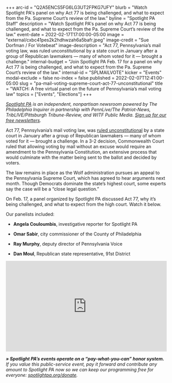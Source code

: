 +++
arc-id = "Q2A5ENCS5FG6LG3UT2FPKG7UFY"
blurb = "Watch Spotlight PA's panel on why Act 77 is being challenged, and what to expect from the Pa. Supreme Court’s review of the law."
byline = "Spotlight PA Staff"
description = "Watch Spotlight PA's panel on why Act 77 is being challenged, and what to expect from the Pa. Supreme Court’s review of the law."
event-date = 2022-02-17T17:00:00-05:00
image = "external/cxbc41pes2k2hdhwzah6a5bafr.jpeg"
image-credit = "Sue Dorfman / For Votebeat"
image-description = "Act 77, Pennsylvania’s mail voting law, was ruled unconstitutional by a state court in January after a group of Republican lawmakers — many of whom voted for it — brought a challenge."
internal-budget = "Join Spotlight PA Feb. 17 for a panel on why Act 77 is being challenged, and what to expect from the Pa. Supreme Court’s review of the law."
internal-id = "SPLMAILVOTE"
kicker = "Events"
modal-exclude = false
no-index = false
published = 2022-02-07T12:41:00-05:00
slug = "pa-mail-voting-supreme-court-act-77-unconstitutional"
title = "WATCH: A free virtual panel on the future of Pennsylvania’s mail voting law"
topics = ["Events", "Elections"]
+++

<a href="https://www.spotlightpa.org/"><i>Spotlight PA</i></a><i> is an independent, nonpartisan newsroom powered by The Philadelphia Inquirer in partnership with PennLive/The Patriot-News, TribLIVE/Pittsburgh Tribune-Review, and WITF Public Media. </i><a href="https://www.spotlightpa.org/newsletters"><i>Sign up for our free newsletters</i></a><i>.</i>

Act 77, Pennsylvania’s mail voting law, was <a href="https://www.spotlightpa.org/news/2022/01/pa-mail-voting-court-ruling-unconstitutional-whats-next/">ruled unconstitutional</a> by a state court in January after a group of Republican lawmakers — many of whom voted for it — brought a challenge. In a 3-2 decision, Commonwealth Court ruled that allowing voting by mail without an excuse would require an amendment to the Pennsylvania Constitution, an extensive process that would culminate with the matter being sent to the ballot and decided by voters.

The law remains in place as the Wolf administration pursues an appeal to the Pennsylvania Supreme Court, which has agreed to hear arguments next month. Though Democrats dominate the state’s highest court, some experts say the case will be a “close legal question.”

On Feb. 17, a panel organized by Spotlight PA discussed Act 77, why it’s being challenged, and what to expect from the high court. Watch it below.

Our panelists included:

- <b>Angela Couloumbis</b>, investigative reporter for Spotlight PA

- <b>Omar Sabir</b>, city commissioner of the County of Philadelphia

- <b>Ray Murphy</b>, deputy director of Pennsylvania Voice

- <b>Dan Moul</b>, Republican state representative, 91st District

<div style="padding:56.25% 0 0 0;position:relative;"><iframe src="https://player.vimeo.com/video/679250619?h=7e57ee8a1d&amp;badge=0&amp;autopause=0&amp;player_id=0&amp;app_id=58479" frameborder="0" allow="autoplay; fullscreen; picture-in-picture" allowfullscreen style="position:absolute;top:0;left:0;width:100%;height:100%;" title="Ballot Battle Q&amp;amp;A"></iframe></div><script src="https://player.vimeo.com/api/player.js"></script>

<i><b>» Spotlight PA’s events operate on a “pay-what-you-can” honor system.</b></i><i> If you value this public-service event, pay it forward and contribute any amount to Spotlight PA now so we can keep our programming free for everyone: </i><a href="https://www.spotlightpa.org/donate"><i>spotlightpa.org/donate</i></a><i>.</i>

<script src="https://www.spotlightpa.org/embed.js" async></script><div data-spl-embed-version="1" data-spl-src="https://www.spotlightpa.org/embeds/donate/"></div>
